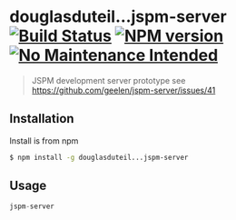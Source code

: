 # douglasduteil...jspm-server  [![Build Status][travis-image]][travis-url] [![NPM version][npm-image]][npm-url] [![No Maintenance Intended][unmaintained-image]][unmaintained-url]

> JSPM development server prototype
> see https://github.com/geelen/jspm-server/issues/41

## Installation

Install is from npm

```sh
$ npm install -g douglasduteil...jspm-server
```

## Usage

```js
jspm-server
```




[npm-url]: https://npmjs.org/package/douglasduteil...jspm-server
[npm-image]: http://img.shields.io/npm/v/douglasduteil...jspm-server.svg
[travis-url]: http://travis-ci.org/douglasduteil/jspm-server
[travis-image]: http://travis-ci.org/douglasduteil/jspm-server.svg?branch=master
[unmaintained-image]: http://unmaintained.tech/badge.svg
[unmaintained-url]: http://unmaintained.tech
